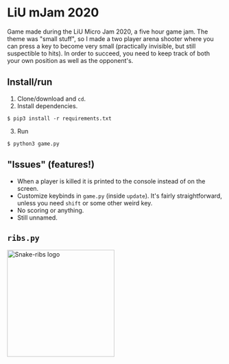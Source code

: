 # LiU mJam 2020

Game made during the LiU Micro Jam 2020, a five hour game jam. The theme was
"small stuff", so I made a two player arena shooter where you can press a key to
become very small (practically invisible, but still suspectible to hits). In
order to succeed, you need to keep track of both your own position as well as
the opponent's.

## Install/run

1. Clone/download and `cd`.
2. Install dependencies.
```
$ pip3 install -r requirements.txt
```
3. Run
```
$ python3 game.py
```

## "Issues" (features!)

- When a player is killed it is printed to the console instead of on the screen.
- Customize keybinds in `game.py` (inside `update`). It's fairly
  straightforward, unless you need `shift` or some other weird key.
- No scoring or anything.
- Still unnamed.

## `ribs.py`

<img src="docs/ribs-logo.svg" alt="Snake-ribs logo" width="250"></img>
